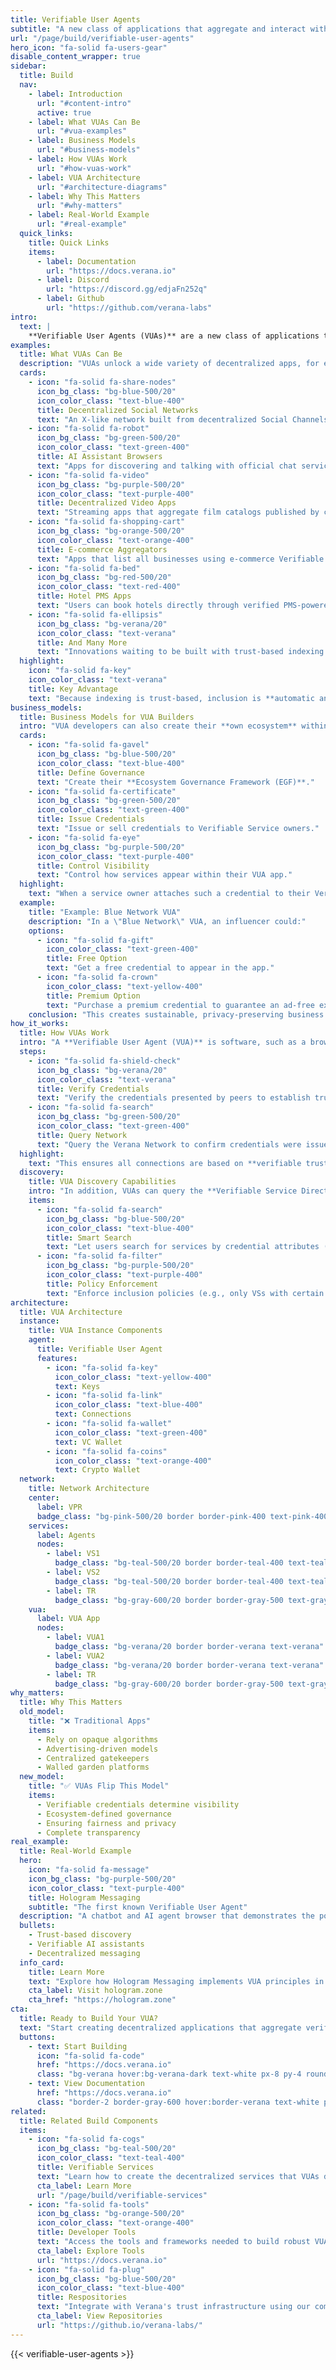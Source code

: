```yaml
---
title: Verifiable User Agents
subtitle: "A new class of applications that aggregate and interact with decentralized Verifiable Services, making trust-based discovery automatic and verifiable."
url: "/page/build/verifiable-user-agents"
hero_icon: "fa-solid fa-users-gear"
disable_content_wrapper: true
sidebar:
  title: Build
  nav:
    - label: Introduction
      url: "#content-intro"
      active: true
    - label: What VUAs Can Be
      url: "#vua-examples"
    - label: Business Models
      url: "#business-models"
    - label: How VUAs Work
      url: "#how-vuas-work"
    - label: VUA Architecture
      url: "#architecture-diagrams"
    - label: Why This Matters
      url: "#why-matters"
    - label: Real-World Example
      url: "#real-example"
  quick_links:  
    title: Quick Links
    items:
      - label: Documentation
        url: "https://docs.verana.io"
      - label: Discord
        url: "https://discord.gg/edjaFn252q"
      - label: Github
        url: "https://github.com/verana-labs"
intro:
  text: |
    **Verifiable User Agents (VUAs)** are a new class of applications that **aggregate and interact with decentralized Verifiable Services (VSs)**. Instead of relying on centralized APIs or walled-garden platforms, these apps query the **Verana Trust Resolver**, making any compatible Verifiable Service instantly visible and usable.
examples:
  title: What VUAs Can Be
  description: "VUAs unlock a wide variety of decentralized apps, for example:"
  cards:
    - icon: "fa-solid fa-share-nodes"
      icon_bg_class: "bg-blue-500/20"
      icon_color_class: "text-blue-400"
      title: Decentralized Social Networks
      text: "An X-like network built from decentralized Social Channels."
    - icon: "fa-solid fa-robot"
      icon_bg_class: "bg-green-500/20"
      icon_color_class: "text-green-400"
      title: AI Assistant Browsers
      text: "Apps for discovering and talking with official chat services and AI assistants."
    - icon: "fa-solid fa-video"
      icon_bg_class: "bg-purple-500/20"
      icon_color_class: "text-purple-400"
      title: Decentralized Video Apps
      text: "Streaming apps that aggregate film catalogs published by creators."
    - icon: "fa-solid fa-shopping-cart"
      icon_bg_class: "bg-orange-500/20"
      icon_color_class: "text-orange-400"
      title: E-commerce Aggregators
      text: "Apps that list all businesses using e-commerce Verifiable Services."
    - icon: "fa-solid fa-bed"
      icon_bg_class: "bg-red-500/20"
      icon_color_class: "text-red-400"
      title: Hotel PMS Apps
      text: "Users can book hotels directly through verified PMS-powered services."
    - icon: "fa-solid fa-ellipsis"
      icon_bg_class: "bg-verana/20"
      icon_color_class: "text-verana"
      title: And Many More
      text: "Innovations waiting to be built with trust-based indexing."
  highlight:
    icon: "fa-solid fa-key"
    icon_color_class: "text-verana"
    title: Key Advantage
    text: "Because indexing is trust-based, inclusion is **automatic and verifiable**: no gatekeepers, no paywalls."
business_models:
  title: Business Models for VUA Builders
  intro: "VUA developers can also create their **own ecosystem** within Verana. This allows them to:"
  cards:
    - icon: "fa-solid fa-gavel"
      icon_bg_class: "bg-blue-500/20"
      icon_color_class: "text-blue-400"
      title: Define Governance
      text: "Create their **Ecosystem Governance Framework (EGF)**."
    - icon: "fa-solid fa-certificate"
      icon_bg_class: "bg-green-500/20"
      icon_color_class: "text-green-400"
      title: Issue Credentials
      text: "Issue or sell credentials to Verifiable Service owners."
    - icon: "fa-solid fa-eye"
      icon_bg_class: "bg-purple-500/20"
      icon_color_class: "text-purple-400"
      title: Control Visibility
      text: "Control how services appear within their VUA app."
  highlight:
    text: "When a service owner attaches such a credential to their Verifiable Service's DID, they **automatically become discoverable** inside the VUA."
  example:
    title: "Example: Blue Network VUA"
    description: "In a \"Blue Network\" VUA, an influencer could:"
    options:
      - icon: "fa-solid fa-gift"
        icon_color_class: "text-green-400"
        title: Free Option
        text: "Get a free credential to appear in the app."
      - icon: "fa-solid fa-crown"
        icon_color_class: "text-yellow-400"
        title: Premium Option
        text: "Purchase a premium credential to guarantee an ad-free experience for followers."
    conclusion: "This creates sustainable, privacy-preserving business models while giving service owners full autonomy over visibility and monetization."
how_it_works:
  title: How VUAs Work
  intro: "A **Verifiable User Agent (VUA)** is software, such as a browser, wallet, or app, that connects to VSs and other VUAs. To establish connections, a VUA must:"
  steps:
    - icon: "fa-solid fa-shield-check"
      icon_bg_class: "bg-verana/20"
      icon_color_class: "text-verana"
      title: Verify Credentials
      text: "Verify the credentials presented by peers to establish trusted connections."
    - icon: "fa-solid fa-search"
      icon_bg_class: "bg-green-500/20"
      icon_color_class: "text-green-400"
      title: Query Network
      text: "Query the Verana Network to confirm credentials were issued by recognized authorities."
  highlight:
    text: "This ensures all connections are based on **verifiable trust**, not assumptions."
  discovery:
    title: VUA Discovery Capabilities
    intro: "In addition, VUAs can query the **Verifiable Service Directory** (indexed by the Trust Resolver) to:"
    items:
      - icon: "fa-solid fa-search"
        icon_bg_class: "bg-blue-500/20"
        icon_color_class: "text-blue-400"
        title: Smart Search
        text: "Let users search for services by credential attributes (e.g., find a social channel linked to an influencer's name)."
      - icon: "fa-solid fa-filter"
        icon_bg_class: "bg-purple-500/20"
        icon_color_class: "text-purple-400"
        title: Policy Enforcement
        text: "Enforce inclusion policies (e.g., only VSs with certain credentials can be listed or promoted)."
architecture:
  title: VUA Architecture
  instance:
    title: VUA Instance Components
    agent:
      title: Verifiable User Agent
      features:
        - icon: "fa-solid fa-key"
          icon_color_class: "text-yellow-400"
          text: Keys
        - icon: "fa-solid fa-link"
          icon_color_class: "text-blue-400"
          text: Connections
        - icon: "fa-solid fa-wallet"
          icon_color_class: "text-green-400"
          text: VC Wallet
        - icon: "fa-solid fa-coins"
          icon_color_class: "text-orange-400"
          text: Crypto Wallet
  network:
    title: Network Architecture
    center:
      label: VPR
      badge_class: "bg-pink-500/20 border border-pink-400 text-pink-400"
    services:
      label: Agents
      nodes:
        - label: VS1
          badge_class: "bg-teal-500/20 border border-teal-400 text-teal-400"
        - label: VS2
          badge_class: "bg-teal-500/20 border border-teal-400 text-teal-400"
        - label: TR
          badge_class: "bg-gray-600/20 border border-gray-500 text-gray-400"
    vua:
      label: VUA App
      nodes:
        - label: VUA1
          badge_class: "bg-verana/20 border border-verana text-verana"
        - label: VUA2
          badge_class: "bg-verana/20 border border-verana text-verana"
        - label: TR
          badge_class: "bg-gray-600/20 border border-gray-500 text-gray-400"
why_matters:
  title: Why This Matters
  old_model:
    title: "❌ Traditional Apps"
    items:
      - Rely on opaque algorithms
      - Advertising-driven models
      - Centralized gatekeepers
      - Walled garden platforms
  new_model:
    title: "✅ VUAs Flip This Model"
    items:
      - Verifiable credentials determine visibility
      - Ecosystem-defined governance
      - Ensuring fairness and privacy
      - Complete transparency
real_example:
  title: Real-World Example
  hero:
    icon: "fa-solid fa-message"
    icon_bg_class: "bg-purple-500/20"
    icon_color_class: "text-purple-400"
    title: Hologram Messaging
    subtitle: "The first known Verifiable User Agent"
  description: "A chatbot and AI agent browser that demonstrates the power of VUAs in practice."
  bullets:
    - Trust-based discovery
    - Verifiable AI assistants
    - Decentralized messaging
  info_card:
    title: Learn More
    text: "Explore how Hologram Messaging implements VUA principles in a real application."
    cta_label: Visit hologram.zone
    cta_href: "https://hologram.zone"
cta:
  title: Ready to Build Your VUA?
  text: "Start creating decentralized applications that aggregate verifiable services and unlock the trust economy."
  buttons:
    - text: Start Building
      icon: "fa-solid fa-code"
      href: "https://docs.verana.io"
      class: "bg-verana hover:bg-verana-dark text-white px-8 py-4 rounded-xl font-semibold text-lg transition-all duration-200 hover:scale-105 flex items-center space-x-2"
    - text: View Documentation
      href: "https://docs.verana.io"
      class: "border-2 border-gray-600 hover:border-verana text-white px-8 py-4 rounded-xl font-semibold text-lg transition-all duration-200 hover:scale-105"
related:
  title: Related Build Components
  items:
    - icon: "fa-solid fa-cogs"
      icon_bg_class: "bg-teal-500/20"
      icon_color_class: "text-teal-400"
      title: Verifiable Services
      text: "Learn how to create the decentralized services that VUAs discover and interact with."
      cta_label: Learn More
      url: "/page/build/verifiable-services"
    - icon: "fa-solid fa-tools"
      icon_bg_class: "bg-orange-500/20"
      icon_color_class: "text-orange-400"
      title: Developer Tools
      text: "Access the tools and frameworks needed to build robust VUAs."
      cta_label: Explore Tools
      url: "https://docs.verana.io"
    - icon: "fa-solid fa-plug"
      icon_bg_class: "bg-blue-500/20"
      icon_color_class: "text-blue-400"
      title: Respositories
      text: "Integrate with Verana's trust infrastructure using our comprehensive repositories."
      cta_label: View Repositories
      url: "https://github.io/verana-labs/"
---
```


{{< verifiable-user-agents >}}
